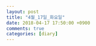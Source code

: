 ```yaml
---
layout: post
title: "4월_17일_화요일"
date: 2018-04-17 17:50:00 +0900
comments: true 
categories: [diary] 
---
```

